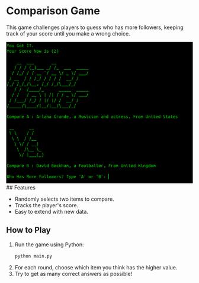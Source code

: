# Comparison Game

This game challenges players to guess who has more followers, keeping track of your score until you make a wrong choice.
   <div align="center">
        <img src="./assets/compersion.png" alt="Project image"/>
    </div>  
## Features

- Randomly selects two items to compare.
- Tracks the player's score.
- Easy to extend with new data.

## How to Play

1. Run the game using Python:
   ```bash
   python main.py
   ```
2. For each round, choose which item you think has the higher value.
3. Try to get as many correct answers as possible!


